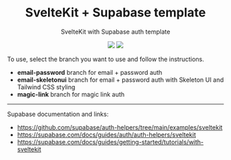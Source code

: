<div align="center">
    <h1>SvelteKit + Supabase template</h1>
    <p>SvelteKit with Supabase auth template<p>
    <a href="https://kit.svelte.dev/"><img src="https://img.shields.io/badge/SvelteKit-FF3E00?style=for-the-badge&logo=Svelte&logoColor=white"></a>
    <a href="https://supabase.com/"><img src="https://img.shields.io/badge/Supabase-181818?style=for-the-badge&logo=supabase&logoColor=white"></a>
</div>

To use, select the branch you want to use and follow the instructions.

*  **email-password** branch for email + password auth
*  **email-skeletonui** branch for email + password auth with Skeleton UI and Tailwind CSS styling
*  **magic-link** branch for magic link auth

---
Supabase documentation and links:

* https://github.com/supabase/auth-helpers/tree/main/examples/sveltekit
* https://supabase.com/docs/guides/auth/auth-helpers/sveltekit
* https://supabase.com/docs/guides/getting-started/tutorials/with-sveltekit
